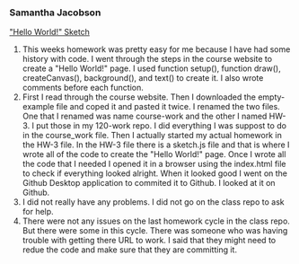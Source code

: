 ### Samantha Jacobson

["Hello World!" Sketch](https://sj134629.github.io/120-work/HW-3/)

1. This weeks homework was pretty easy for me because I have had some history with code. I went through the steps in the course website to create a "Hello World!" page. I used function setup(), function draw(), createCanvas(), background(), and text() to create it. I also wrote comments before each function.
2. First I read through the course website. Then I downloaded the empty-example file and coped it and pasted it twice. I renamed the two files. One that I renamed was name course-work and the other I named HW-3. I put those in my 120-work repo. I did everything I was suppost to do in the course_work file. Then I actually started my actual homework in the HW-3 file. In the HW-3 file there is a sketch.js file and that is where I wrote all of the code to create the "Hello World!" page. Once I wrote all the code that I needed I opened it in a browser using the index.html file to check if everything looked alright. When it looked good I went on the Github Desktop application to commited it to Github. I looked at it on Github.
3. I did not really have any problems. I did not go on the class repo to ask for help.
4. There were not any issues on the last homework cycle in the class repo. But there were some in this cycle. There was someone who was having trouble with getting there URL to work. I said that they might need to redue the code and make sure that they are committing it.
